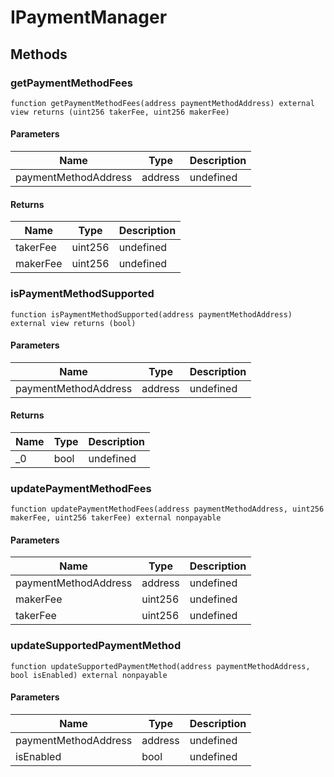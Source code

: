 # IPaymentManager









## Methods

### getPaymentMethodFees

```solidity
function getPaymentMethodFees(address paymentMethodAddress) external view returns (uint256 takerFee, uint256 makerFee)
```





#### Parameters

| Name | Type | Description |
|---|---|---|
| paymentMethodAddress | address | undefined |

#### Returns

| Name | Type | Description |
|---|---|---|
| takerFee | uint256 | undefined |
| makerFee | uint256 | undefined |

### isPaymentMethodSupported

```solidity
function isPaymentMethodSupported(address paymentMethodAddress) external view returns (bool)
```





#### Parameters

| Name | Type | Description |
|---|---|---|
| paymentMethodAddress | address | undefined |

#### Returns

| Name | Type | Description |
|---|---|---|
| _0 | bool | undefined |

### updatePaymentMethodFees

```solidity
function updatePaymentMethodFees(address paymentMethodAddress, uint256 makerFee, uint256 takerFee) external nonpayable
```





#### Parameters

| Name | Type | Description |
|---|---|---|
| paymentMethodAddress | address | undefined |
| makerFee | uint256 | undefined |
| takerFee | uint256 | undefined |

### updateSupportedPaymentMethod

```solidity
function updateSupportedPaymentMethod(address paymentMethodAddress, bool isEnabled) external nonpayable
```





#### Parameters

| Name | Type | Description |
|---|---|---|
| paymentMethodAddress | address | undefined |
| isEnabled | bool | undefined |





